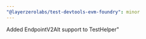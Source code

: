 ```yaml
---
"@layerzerolabs/test-devtools-evm-foundry": minor
---
```


Added EndpointV2Alt support to TestHelper"
